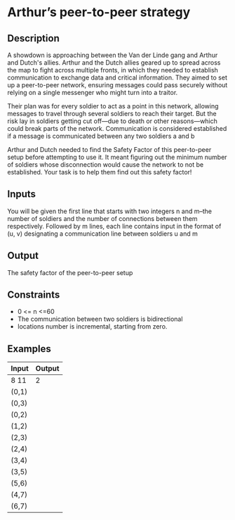 
# Arthur’s peer-to-peer strategy

## Description
A showdown is approaching between the Van der Linde gang and Arthur and Dutch's allies. Arthur and the Dutch allies geared up to spread across the map to fight across multiple fronts, in which they needed to establish communication to exchange data and critical information. They aimed to set up a peer-to-peer network, ensuring messages could pass securely without relying on a single messenger who might turn into a traitor.

Their plan was for every soldier to act as a point in this network, allowing messages to travel through several soldiers to reach their target. But the risk lay in soldiers getting cut off—due to death or other reasons—which could break parts of the network. Communication is considered established if a message is communicated between any two soldiers a and b

Arthur and Dutch needed to find the Safety Factor of this peer-to-peer setup before attempting to use it. It meant figuring out the minimum number of soldiers whose disconnection would cause the network to not be established. Your task is to help them find out this safety factor!

## Inputs
You will be given the first line that starts with two integers n and m–the number of soldiers and the number of connections between them respectively. Followed by m lines, each line contains input in the format of (u, v) designating a communication line between soldiers u and m

## Output
The safety factor of the peer-to-peer setup

## Constraints
- 0 <= n <=60
- The communication between two soldiers is bidirectional
- locations number is incremental, starting from zero.

## Examples
| Input     | Output |
|-----------|--------|
|8 11       | 2      |
|(0,1)      |        |
|(0,3)      |        |
|(0,2)      |        |
|(1,2)      |        |
|(2,3)      |        |
|(2,4)      |        |
|(3,4)      |        |
|(3,5)      |        |
|(5,6)      |        |
|(4,7)      |        |
|(6,7)      |        |


